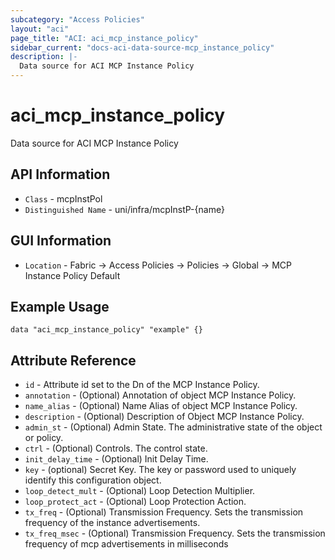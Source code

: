 ```yaml
---
subcategory: "Access Policies"
layout: "aci"
page_title: "ACI: aci_mcp_instance_policy"
sidebar_current: "docs-aci-data-source-mcp_instance_policy"
description: |-
  Data source for ACI MCP Instance Policy
---
```


# aci_mcp_instance_policy #

Data source for ACI MCP Instance Policy


## API Information ##

* `Class` - mcpInstPol
* `Distinguished Name` - uni/infra/mcpInstP-{name}

## GUI Information ##

* `Location` - Fabric -> Access Policies -> Policies -> Global -> MCP Instance Policy Default



## Example Usage ##

```hcl
data "aci_mcp_instance_policy" "example" {}
```

## Attribute Reference ##
* `id` - Attribute id set to the Dn of the MCP Instance Policy.
* `annotation` - (Optional) Annotation of object MCP Instance Policy.
* `name_alias` - (Optional) Name Alias of object MCP Instance Policy.
* `description` - (Optional) Description of Object MCP Instance Policy.
* `admin_st` - (Optional) Admin State. The administrative state of the object or policy.
* `ctrl` - (Optional) Controls. The control state.
* `init_delay_time` - (Optional) Init Delay Time. 
* `key` - (optional) Secret Key. The key or password used to uniquely identify this configuration object.
* `loop_detect_mult` - (Optional) Loop Detection Multiplier. 
* `loop_protect_act` - (Optional) Loop Protection Action. 
* `tx_freq` - (Optional) Transmission Frequency. Sets the transmission frequency of the instance advertisements.
* `tx_freq_msec` - (Optional) Transmission Frequency. Sets the transmission frequency of mcp advertisements in milliseconds
